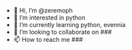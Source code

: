 - 👋 Hi, I’m @zeremoph
- 👀 I’m interested in python
- 🌱 I’m currently learning python, evennia
- 💞️ I’m looking to collaborate on ###
- 📫 How to reach me ###

<!---
zeremoph/zeremoph is a ✨ special ✨ repository because its `README.md` (this file) appears on your GitHub profile.
You can click the Preview link to take a look at your changes.
--->
